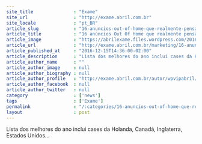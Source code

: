 ```yaml
---
site_title               : "Exame"
site_url                 : "http://exame.abril.com.br"
site_locale              : "pt_BR"
article_slug             : "16-anuncios-out-of-home-que-realmente-pensaram-fora-da-caixinha"
article_title            : "16 anúncios Out Of Home que realmente pensaram fora da caixinha"
article_image            : "https://abrilexame.files.wordpress.com/2016/12/propaganda-bk.png?w=680"
article_url              : "http://exame.abril.com.br/marketing/16-anuncios-out-of-home-que-realmente-pensaram-fora-da-caixinha/"
article_published_at     : "2016-12-15T14:36:00-02:00"
article_description      : "Lista dos melhores do ano inclui cases da Holanda, Canadá, Inglaterra, Estados Unidos..."
article_author_name      : ""
article_author_image     : null
article_author_biography : null
article_author_profile   : "http://exame.abril.com.br/autor/wpvipabril/"
article_author_facebook  : null
article_author_twitter   : null
category                 : ['news']
tags                     : ['Exame']
permalink                : "/:categories/16-anuncios-out-of-home-que-realmente-pensaram-fora-da-caixinha/"
layout                   : post
---
```


Lista dos melhores do ano inclui cases da Holanda, Canadá, Inglaterra, Estados Unidos...

